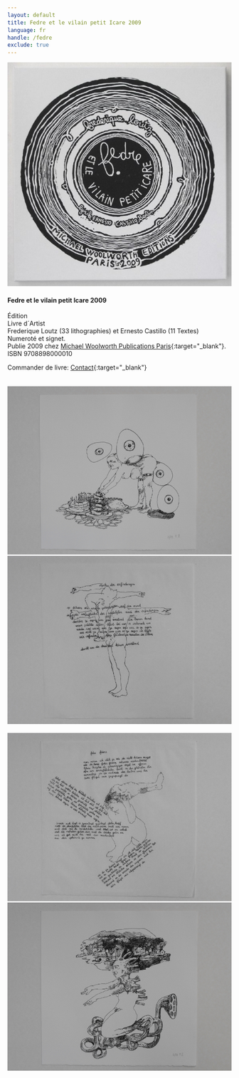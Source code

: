 ```yaml
---
layout: default
title: Fedre et le vilain petit Icare 2009
language: fr
handle: /fedre
exclude: true
---
```


<a rel="lightbox" data-lightbox="example-1" href="/images/fedre-cover.jpg" title="Fedre Cover"><img src="/images/fedre-cover.jpg" alt="Fedre Cover" class="img-left"></a>
#### Fedre et le vilain petit Icare 2009 
  
Édition      
Livre d´Artist  
Frederique Loutz (33 lithographies) et Ernesto Castillo (11 Textes)  
Numeroté et signet.  
Publie 2009 chez [Michael Woolworth Publications Paris](http://www.michaelwoolworth.com/books/fdre-et-le-vilain-petit-icare "Michael Woolworth Publications Paris"){:target="_blank"}.  
ISBN 9708898000010  
  
Commander de livre: [Contact](http://www.michaelwoolworth.com/contact?locale=fr "Contact"){:target="_blank"}  
<br style="clear:both" />
<br style="clear:both" />
<a rel="lightbox" data-lightbox="example-1" href="/images/fedre1.jpg" title="Fedre 1"><img src="/images/fedre1.jpg" alt="Fedre 1" class="img-left2"></a>
<a rel="lightbox" data-lightbox="example-1" href="/images/fedre2.jpg" title="Fedre 2"><img src="/images/fedre2.jpg" alt="Fedre 2" class="img-right2"></a>
<br style="clear:both" />
<br style="clear:both" />
<a rel="lightbox" data-lightbox="example-1" href="/images/fedre3.jpg" title="Fedre 3"><img src="/images/fedre3.jpg" alt="Fedre 3" class="img-left2"></a>
<a rel="lightbox" data-lightbox="example-1" href="/images/fedre4.jpg" title="Fedre 4"><img src="/images/fedre4.jpg" alt="Fedre 4" class="img-right2"></a>
<br style="clear:both" />
<br style="clear:both" />


